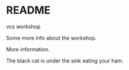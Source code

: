 # README

vcs workshop

Some more info about the workshop.

More information.

The black cat is under the sink eating your ham.
